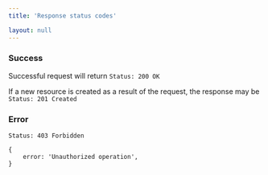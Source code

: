 ```yaml
---
title: 'Response status codes'

layout: null
---
```


### Success

Successful request will return
```Status: 200 OK```

If a new resource is created as a result of the request, the response may be
```Status: 201 Created```

### Error

```Status: 403 Forbidden```
```
{
    error: 'Unauthorized operation',
}
```
